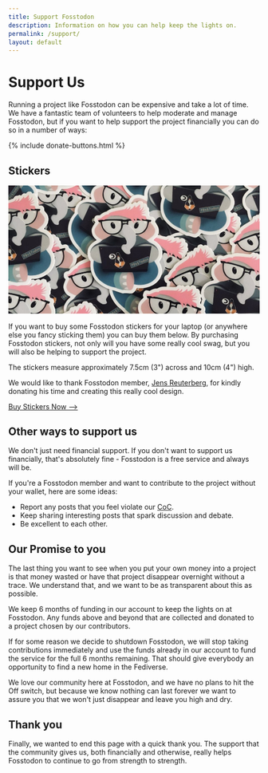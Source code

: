 ```yaml
---
title: Support Fosstodon
description: Information on how you can help keep the lights on.
permalink: /support/
layout: default
---
```

# Support Us

Running a project like Fosstodon can be expensive and take a lot of time. We have a fantastic team of volunteers to help moderate and manage Fosstodon, but if you want to help support the project financially you can do so in a number of ways:

{% include donate-buttons.html %}


## Stickers

![](/assets/images/stickers.jpeg)

If you want to buy some Fosstodon stickers for your laptop (or anywhere else you fancy sticking them) you can buy them below. By purchasing Fosstodon stickers, not only will you have some really cool swag, but you will also be helping to support the project.

The stickers measure approximately 7.5cm (3") across and 10cm (4") high.

We would like to thank Fosstodon member, [Jens Reuterberg](https://fosstodon.org/@ohyran), for kindly donating his time and creating this really cool design.

<a class="button" target="blank" href="https://www.designbyhumans.com/shop/Fosstodon/">Buy Stickers Now --></a>

## Other ways to support us

We don't just need financial support. If you don't want to support us financially, that's absolutely fine - Fosstodon is a free service and always will be.

If you're a Fosstodon member and want to contribute to the project without your wallet, here are some ideas:

*   Report any posts that you feel violate our [CoC](/coc/).
*   Keep sharing interesting posts that spark discussion and debate.
*   Be excellent to each other.

## Our Promise to you

The last thing you want to see when you put your own money into a project is that money wasted or have that project disappear overnight without a trace. We understand that, and we want to be as transparent about this as possible.

We keep 6 months of funding in our account to keep the lights on at Fosstodon. Any funds above and beyond that are collected and donated to a project chosen by our contributors.

If for some reason we decide to shutdown Fosstodon, we will stop taking contributions immediately and use the funds already in our account to fund the service for the full 6 months remaining. That should give everybody an opportunity to find a new home in the Fediverse.

We love our community here at Fosstodon, and we have no plans to hit the Off switch, but because we know nothing can last forever we want to assure you that we won't just disappear and leave you high and dry.

## Thank you

Finally, we wanted to end this page with a quick thank you. The support that the community gives us, both financially and otherwise, really helps Fosstodon to continue to go from strength to strength.
